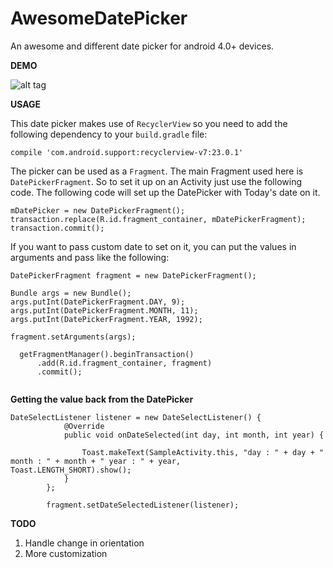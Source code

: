 # AwesomeDatePicker

An awesome and different date picker for android 4.0+ devices.

**DEMO**

![alt tag](https://cloud.githubusercontent.com/assets/12594899/10558587/1aa231a4-74f3-11e5-8d30-7e616f454b91.gif)

**USAGE**

This date picker makes use of `RecyclerView` so you need to add the following dependency to your `build.gradle` file:

    compile 'com.android.support:recyclerview-v7:23.0.1'


The picker can be used as a `Fragment`. The main Fragment used here is `DatePickerFragment`. So to set it up on an Activity just use the following code. The following code will set up the DatePicker with Today's date on it.

```
mDatePicker = new DatePickerFragment();
transaction.replace(R.id.fragment_container, mDatePickerFragment);
transaction.commit();
```


If you want to pass custom date to set on it, you can put the values in arguments and pass like the following:

```
DatePickerFragment fragment = new DatePickerFragment();

Bundle args = new Bundle();
args.putInt(DatePickerFragment.DAY, 9);
args.putInt(DatePickerFragment.MONTH, 11);
args.putInt(DatePickerFragment.YEAR, 1992);

fragment.setArguments(args);

  getFragmentManager().beginTransaction()
      .add(R.id.fragment_container, fragment)
      .commit();
                
```
**Getting the value back from the DatePicker**

```
DateSelectListener listener = new DateSelectListener() {
            @Override
            public void onDateSelected(int day, int month, int year) {

                Toast.makeText(SampleActivity.this, "day : " + day + " month : " + month + " year : " + year,      Toast.LENGTH_SHORT).show();
            }
        };
        
        fragment.setDateSelectedListener(listener); 
  ```
  
  **TODO**
  
  1. Handle change in orientation
  2. More customization
